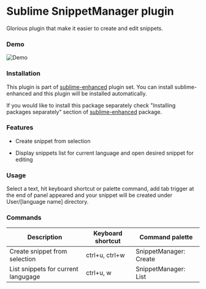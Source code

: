 # Sublime SnippetManager plugin

Glorious plugin that make it easier to create and edit snippets.


### Demo

![Demo](https://raw.github.com/shagabutdinov/sublime-snippet-manager/master/demo/demo.gif "Demo")


### Installation

This plugin is part of [sublime-enhanced](http://github.com/shagabutdinov/sublime-enhanced)
plugin set. You can install sublime-enhanced and this plugin will be installed
automatically.

If you would like to install this package separately check "Installing packages
separately" section of [sublime-enhanced](http://github.com/shagabutdinov/sublime-enhanced)
package.


### Features

- Create snippet from selection

- Display snippets list for current language and open desired snippet for
editing


### Usage

Select a text, hit keyboard shortcut or palette command, add tab trigger at the
end of panel appeared and your snippet will be created under User/[language name]
directory.


### Commands

| Description                         | Keyboard shortcut | Command palette        |
|-------------------------------------|-------------------|------------------------|
| Create snippet from selection       | ctrl+u, ctrl+w    | SnippetManager: Create |
| List snippets for current langugage | ctrl+u, w         | SnippetManager: List   |